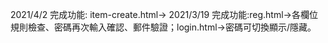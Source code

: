 2021/4/2
完成功能:
item-create.html->
2021/3/19
完成功能:reg.html->各欄位規則檢查、密碼再次輸入確認、郵件驗證；login.html->密碼可切換顯示/隱藏。
